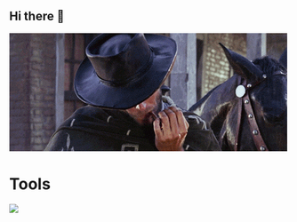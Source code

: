 ## Hi there 👋

<img src="./welcome.gif"/>

# Tools 

  <a href="https://skillicons.dev">
    <img src="https://skillicons.dev/icons?i=html,css,bootstrap,jquery,javascript,python,vscode, mongodb, nodejs, npm, jwt, json, " />
  </a>
